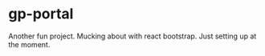 # gp-portal
Another fun project. Mucking about with react bootstrap. Just setting up at the moment.
